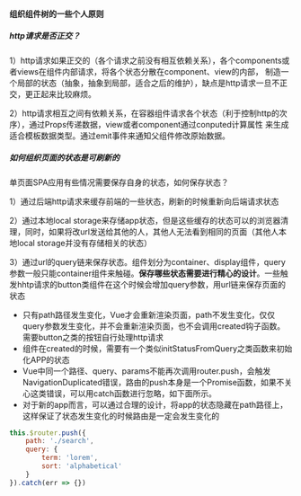 #### 组织组件树的一些个人原则

##### http请求是否正交？

1）http请求如果正交的（各个请求之前没有相互依赖关系），各个components或者views在组件内部请求，将各个状态分散在component、view的内部，
制造一个局部的状态（抽象，抽象到局部，适合之后的维护），缺点是http请求一旦不正交，更正起来比较麻烦。

2）http请求相互之间有依赖关系，在容器组件请求各个状态（利于控制http的次序），通过Props传递数据，view或者component通过conputed计算属性
来生成适合模板数据类型。通过emit事件来通知父组件修改原始数据。

##### 如何组织页面的状态是可刷新的

单页面SPA应用有些情况需要保存自身的状态，如何保存状态？

1）通过后端http请求来缓存前端的一些状态，刷新的时候重新向后端请求状态

2）通过本地local storage来存储app状态，但是这些缓存的状态可以的浏览器清理，同时，如果将改url发送给其他的人，其他人无法看到相同的页面（其他人本地local storage并没有存储相关的状态）

3）通过url的query链来保存状态。组件划分为container、display组件，query参数一般只能container组件来触碰。**保存哪些状态需要进行精心的设计**。一些触发hhtp请求的button类组件在这个时候会增加query参数，用url链来保存页面的状态
- 只有path路径发生变化，Vue才会重新渲染页面，path不发生变化，仅仅query参数发生变化，并不会重新渲染页面，也不会调用created钩子函数。需要button之类的按钮自行处理http请求
- 组件在created的时候，需要有一个类似initStatusFromQuery之类函数来初始化APP的状态
- Vue中同一个路径、query、params不能再次调用router.push，会触发NavigationDuplicated错误，路由的push本身是一个Promise函数，如果不关心这类错误，可以用catch函数进行忽略，如下面所示。
- 对于新的app而言，可以通过合理的设计，将app的状态隐藏在path路径上，这样保证了状态发生变化的时候路由是一定会发生变化的
```js
this.$router.push({
    path: './search',
    query: {
        term: 'lorem',
        sort: 'alphabetical'
    }
}).catch(err => {})
```
